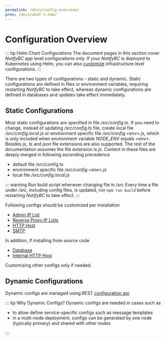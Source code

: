 ```yaml
---
permalink: /docs/config-overview/
prev: /docs/what's-new/
---
```


# Configuration Overview

::: tip Helm Chart Configurations
The document pages in this section cover _NoitfyBC_ app level configurations only.
If your _NotifyBC_ is deployed to Kubernetes using Helm, you can also [customize](../getting-started/installation.md#customizations) infrastructure level configurations.
:::

There are two types of configurations - static and dynamic. Static configurations are defined in files or environment variables, requiring restarting _NotifyBC_ to take effect, whereas dynamic configurations are defined in databases and updates take effect immediately.

## Static Configurations

Most static configurations are specified in file _/src/config.ts_. If you need to change, instead of updating _/src/config.ts_ file, create local file _/src/config.local.js_ or environment specific file _/src/config.\<env\>.js_, which is only included when environment variable _NODE_ENV_ equals _\<env\>_. Besides _js_, _ts_ and _json_ file extensions are also supported. The rest of the documentation assumes the file extension is _js_. Content in these files are deeply merged in following ascending precedence

- default file /src/config.ts
- environment specific file _/src/config.\<env\>.js_
- local file _/src/config.local.js_

::: warning Run build script whenever changing file in /src
Every time a file under _/src_, including config files, is updated, run `npm run build` before restarting _NotifyBC_ to take effect.
:::

Following configs should be customized per installation

- [Admin IP List](../config/adminIpList.md)
- [Reverse Proxy IP Lists](../config/reverseProxyIpLists.md)
- [HTTP Host](../config/httpHost.md)
- [SMTP](../config/email.md#smtp)

In addition, if installing from source code

- [Database](../config/database.md)
- [Internal HTTP Host](../config/internalHttpHost.md)

Customizing other configs only if needed.

## Dynamic Configurations

Dynamic configs are managed using REST [configuration api](../api-config/).

::: tip Why Dynamic Configs?
Dynamic configs are needed in cases such as

- to allow define service-specific configs such as message templates
- in a multi-node deployment, configs can be generated by one node (typically primary) and shared with other nodes

:::
